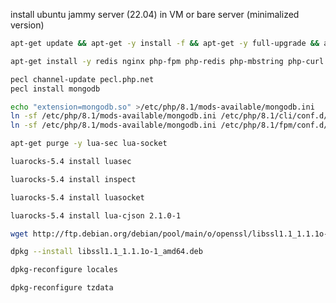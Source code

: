 install ubuntu jammy server (22.04) in VM or bare server (minimalized version)

```bash
apt-get update && apt-get -y install -f && apt-get -y full-upgrade && apt-get -y autoremove && apt-get -y autoclean && apt-get -y clean
```

```bash
apt-get install -y redis nginx php-fpm php-redis php-mbstring php-curl php-pdo-sqlite php-pdo-pgsql php-pdo php-pear php-dev libxt6 libxmu6 python-dev-is-python3 libssl-dev liblzma-dev libcurl4-openssl-dev lua5.4 libedit-dev libxml2-dev xmlstarlet liblua5.4-dev libcurl4-openssl-dev libxslt1-dev libssl-dev libsrtp2-dev lua-cjson luarocks patch uuid-dev libldap2-dev libsqlite3-dev git ntp cron rsyslog logrotate socat coturn php-intl gcc g++ make apache2-utils dialog locales
```

```bash
pecl channel-update pecl.php.net
pecl install mongodb
```

```bash
echo "extension=mongodb.so" >/etc/php/8.1/mods-available/mongodb.ini
ln -sf /etc/php/8.1/mods-available/mongodb.ini /etc/php/8.1/cli/conf.d/30-mongodb.ini
ln -sf /etc/php/8.1/mods-available/mongodb.ini /etc/php/8.1/fpm/conf.d/30-mongodb.ini
```

```bash
apt-get purge -y lua-sec lua-socket
```

```bash
luarocks-5.4 install luasec
```

```bash
luarocks-5.4 install inspect
```

```bash
luarocks-5.4 install luasocket
```

```bash
luarocks-5.4 install lua-cjson 2.1.0-1
```

```bash
wget http://ftp.debian.org/debian/pool/main/o/openssl/libssl1.1_1.1.1o-1_amd64.deb
```

```bash
dpkg --install libssl1.1_1.1.1o-1_amd64.deb
```

```bash
dpkg-reconfigure locales
```

```bash
dpkg-reconfigure tzdata
```
